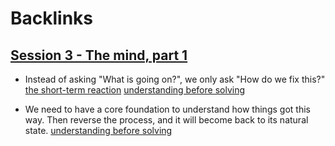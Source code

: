 
# Backlinks
## [Session 3 - The mind, part 1](<Session 3 - The mind, part 1.md>)
- Instead of asking "What is going on?", we only ask "How do we fix this?" [the short-term reaction](<the short-term reaction.md>) [understanding before solving](<understanding before solving.md>)

- We need to have a core foundation to understand how things got this way. Then reverse the process, and it will become back to its natural state. [understanding before solving](<understanding before solving.md>)

